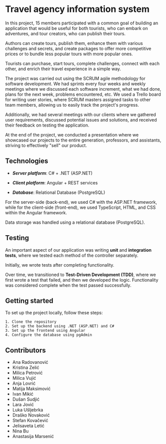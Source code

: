 # Travel agency information system 

In this project, 15 members participated with a common goal of building an application that would be useful for both tourists, who can embark on adventures, and tour creators, who can publish their tours. 

Authors can create tours, publish them, enhance them with various challenges and secrets, and create packages to offer more competitive prices or to bundle less popular tours with more popular ones.

Tourists can purchase, start tours, complete challenges, connect with each other, and enrich their travel experience in a simple way.

The project was carried out using the SCRUM agile methodology for software development. We had sprints every four weeks and weekly meetings where we discussed each software increment, what we had done, plans for the next week, problems encountered, etc. We used a Trello board for writing user stories, where SCRUM masters assigned tasks to other team members, allowing us to easily track the project's progress.

Additionally, we had several meetings with our clients where we gathered user requirements, discussed potential issues and solutions, and received their feedback on testing the application.

At the end of the project, we conducted a presentation where we showcased our projects to the entire generation, professors, and assistants, striving to effectively "sell" our product.

## Technologies

- ***Server platform***: C# + .NET (ASP.NET)

- ***Client platform***: Angular + REST services

- ***Database***: Relational Database (PostgreSQL)

For the server-side (back-end), we used C# with the ASP.NET framework, while for the client-side (front-end), we used TypeScript, HTML, and CSS within the Angular framework.

Data storage was handled using a relational database (PostgreSQL).

## Testing

An important aspect of our application was writing **unit** and **integration tests**, where we tested each method of the controller separately. 

Initially, we wrote tests after completing functionality. 

Over time, we transitioned to **Test-Driven Development (TDD)**, where we first wrote a test that failed, and then we developed the logic. Functionality was considered complete when the test passed successfully.

## Getting started

To set up the project locally, follow these steps:

```
1. Clone the repository
2. Set up the backend using .NET (ASP.NET) and C#
3. Set up the frontend using Angular
4. Configure the database using pgAdmin
```

## Contributors
- Ana Radovanović
- Kristina Zelić
- Milica Petrović
- Milica Vujić
- Anja Lovrić
- Matija Maksimović
- Ivan Mikić
- Dušan Sudjić
- Lara Jović
- Luka Ušljebrka
- Draško Novaković
- Stefan Kovačević
- Jelisaveta Letić
- Nina Bu
- Anastasija Marsenić
